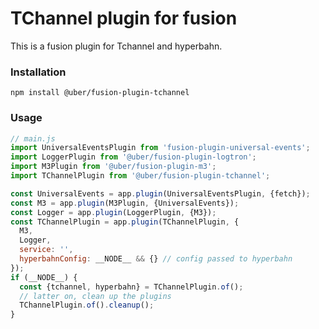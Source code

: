 # TChannel plugin for fusion

This is a fusion plugin for Tchannel and hyperbahn.

### Installation

```
npm install @uber/fusion-plugin-tchannel
```

### Usage

```js
// main.js
import UniversalEventsPlugin from 'fusion-plugin-universal-events';
import LoggerPlugin from '@uber/fusion-plugin-logtron';
import M3Plugin from '@uber/fusion-plugin-m3';
import TChannelPlugin from '@uber/fusion-plugin-tchannel';

const UniversalEvents = app.plugin(UniversalEventsPlugin, {fetch});
const M3 = app.plugin(M3Plugin, {UniversalEvents});
const Logger = app.plugin(LoggerPlugin, {M3});
const TChannelPlugin = app.plugin(TChannelPlugin, {
  M3,
  Logger,
  service: '',
  hyperbahnConfig: __NODE__ && {} // config passed to hyperbahn
});
if (__NODE__) {
  const {tchannel, hyperbahn} = TChannelPlugin.of();
  // latter on, clean up the plugins
  TChannelPlugin.of().cleanup();
}
```
